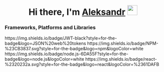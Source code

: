 <h1 align="center">Hi there, I'm <a href="https://github.com/KuLIK1989" target="_blank">Aleksandr</a> 
<img src="https://github.com/blackcater/blackcater/raw/main/images/Hi.gif" height="32"/></h1>
<!-- <h3 align="center">Computer science student, IT news writer from Russia 🇷🇺</h3> -->
<h3>
Frameworks, Platforms and Libraries
</h3>
https://img.shields.io/badge/JWT-black?style=for-the-badge&logo=JSON%20web%20tokens
https://img.shields.io/badge/NPM-%23CB3837.svg?style=for-the-badge&logo=npm&logoColor=white
https://img.shields.io/badge/node.js-6DA55F?style=for-the-badge&logo=node.js&logoColor=white
https://img.shields.io/badge/react-%2320232a.svg?style=for-the-badge&logo=react&logoColor=%2361DAFB
